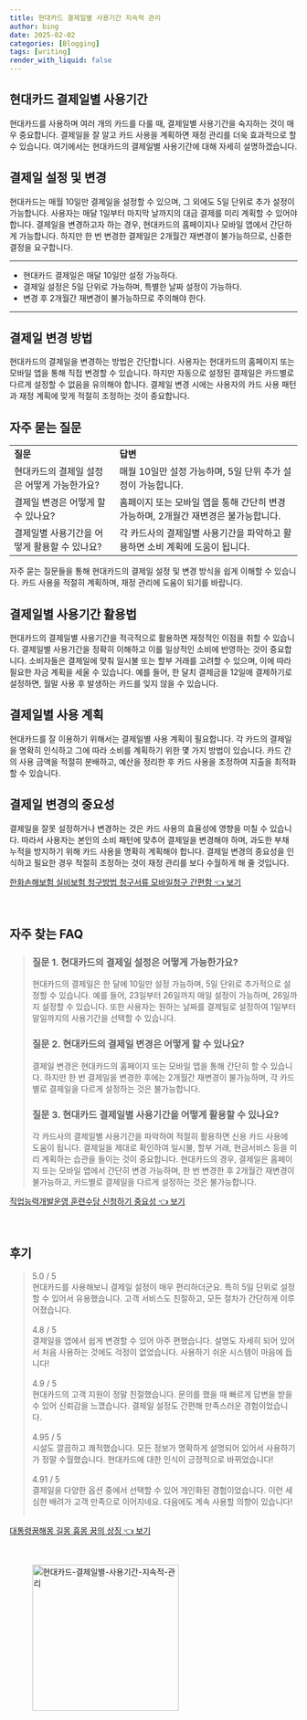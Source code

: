 ```yaml
---
title: 현대카드 결제일별 사용기간 지속적 관리
author: bing
date: 2025-02-02
categories: [Blogging]
tags: [writing]
render_with_liquid: false
---
```



<h2 id='현대카드_결제일별_사용기간'>현대카드 결제일별 사용기간</h2>

<p>현대카드를 사용하며 여러 개의 카드를 다룰 때, 결제일별 사용기간을 숙지하는 것이 매우 중요합니다. 결제일을 잘 알고 카드 사용을 계획하면 재정 관리를 더욱 효과적으로 할 수 있습니다. 여기에서는 현대카드의 결제일별 사용기간에 대해 자세히 설명하겠습니다.</p>

<h2 id='결제일_설정_및_변경'>결제일 설정 및 변경</h2>

<p>현대카드는 매월 10일만 결제일을 설정할 수 있으며, 그 외에도 5일 단위로 추가 설정이 가능합니다. 사용자는 매달 1일부터 마지막 날까지의 대금 결제를 미리 계획할 수 있어야 합니다. 결제일을 변경하고자 하는 경우, 현대카드의 홈페이지나 모바일 앱에서 간단하게 가능합니다. 하지만 한 번 변경한 결제일은 2개월간 재변경이 불가능하므로, 신중한 결정을 요구합니다.</p>

<hr />

<ul>
    <li>현대카드 결제일은 매달 10일만 설정 가능하다.</li>
    <li>결제일 설정은 5일 단위로 가능하며, 특별한 날짜 설정이 가능하다.</li>
    <li>변경 후 2개월간 재변경이 불가능하므로 주의해야 한다.</li>
</ul>

<hr />

<h2 id='결제일_변경_방법'>결제일 변경 방법</h2>

<p>현대카드의 결제일을 변경하는 방법은 간단합니다. 사용자는 현대카드의 홈페이지 또는 모바일 앱을 통해 직접 변경할 수 있습니다. 하지만 자동으로 설정된 결제일은 카드별로 다르게 설정할 수 없음을 유의해야 합니다. 결제일 변경 시에는 사용자의 카드 사용 패턴과 재정 계획에 맞게 적절히 조정하는 것이 중요합니다.</p>

<h2 id='자주_묻는_질문'>자주 묻는 질문</h2>

<table>
    <tr>
        <td><b>질문</b></td>
        <td><b>답변</b></td>
    </tr>
    <tr>
        <td>현대카드의 결제일 설정은 어떻게 가능한가요?</td>
        <td>매월 10일만 설정 가능하며, 5일 단위 추가 설정이 가능합니다.</td>
    </tr>
    <tr>
        <td>결제일 변경은 어떻게 할 수 있나요?</td>
        <td>홈페이지 또는 모바일 앱을 통해 간단히 변경 가능하며, 2개월간 재변경은 불가능합니다.</td>
    </tr>
    <tr>
        <td>결제일별 사용기간을 어떻게 활용할 수 있나요?</td>
        <td>각 카드사의 결제일별 사용기간을 파악하고 활용하면 소비 계획에 도움이 됩니다.</td>
    </tr>
</table>

<p>자주 묻는 질문들을 통해 현대카드의 결제일 설정 및 변경 방식을 쉽게 이해할 수 있습니다. 카드 사용을 적절히 계획하며, 재정 관리에 도움이 되기를 바랍니다.</p>

<h2 id='결제일별_사용기간_활용법'>결제일별 사용기간 활용법</h2>

<p>현대카드의 결제일별 사용기간을 적극적으로 활용하면 재정적인 이점을 취할 수 있습니다. 결제일별 사용기간을 정확히 이해하고 이를 일상적인 소비에 반영하는 것이 중요합니다. 소비자들은 결제일에 맞춰 일시불 또는 할부 거래를 고려할 수 있으며, 이에 따라 필요한 자금 계획을 세울 수 있습니다. 예를 들어, 한 달치 결제금을 12일에 결제하기로 설정하면, 월말 사용 후 발생하는 카드를 잊지 않을 수 있습니다.</p>

<h2 id='결제일별_사용_계획'>결제일별 사용 계획</h2>

<p>현대카드를 잘 이용하기 위해서는 결제일별 사용 계획이 필요합니다. 각 카드의 결제일을 명확히 인식하고 그에 따라 소비를 계획하기 위한 몇 가지 방법이 있습니다. 카드 간의 사용 금액을 적절히 분배하고, 예산을 정리한 후 카드 사용을 조정하여 지출을 최적화할 수 있습니다.</p>

<h2 id='결제일_변경의_중요성'>결제일 변경의 중요성</h2>

<p>결제일을 잘못 설정하거나 변경하는 것은 카드 사용의 효율성에 영향을 미칠 수 있습니다. 따라서 사용자는 본인의 소비 패턴에 맞추어 결제일을 변경해야 하며, 과도한 부채 누적을 방지하기 위해 카드 사용을 명확히 계획해야 합니다. 결제일 변경의 중요성을 인식하고 필요한 경우 적절히 조정하는 것이 재정 관리를 보다 수월하게 해 줄 것입니다.</p>


<p><a class="click-button" title="한화손해보험 실비보험 청구방법 청구서류 모바일청구 간편함" href="https://24nara.github.io/posts/%ED%95%9C%ED%99%94%EC%86%90%ED%95%B4%EB%B3%B4%ED%97%98-%EC%8B%A4%EB%B9%84%EB%B3%B4%ED%97%98-%EC%B2%AD%EA%B5%AC%EB%B0%A9%EB%B2%95-%EC%B2%AD%EA%B5%AC%EC%84%9C%EB%A5%98-%EB%AA%A8%EB%B0%94%EC%9D%BC%EC%B2%AD%EA%B5%AC-%EA%B0%84%ED%8E%B8%ED%95%A8/" rel="dofollow">한화손해보험 실비보험 청구방법 청구서류 모바일청구 간편함 👈 보기</a></p><br>
<h2 id='자주_찾는_FAQ'>자주 찾는 FAQ</h2>
<div itemscope="" itemtype="https://schema.org/FAQPage"> 
<blockquote> 
<div itemscope="" itemprop="mainEntity" itemtype="https://schema.org/Question"> 
<h3 itemprop="name">질문 1. 현대카드의 결제일 설정은 어떻게 가능한가요?</h3> 
<div itemscope="" itemprop="acceptedAnswer" itemtype="https://schema.org/Answer"> 
<span itemprop="text"> 
<p>현대카드의 결제일은 한 달에 10일만 설정 가능하며, 5일 단위로 추가적으로 설정할 수 있습니다. 예를 들어, 23일부터 26일까지 매일 설정이 가능하며, 26일까지 설정할 수 있습니다. 또한 사용자는 원하는 날짜를 결제일로 설정하여 1일부터 말일까지의 사용기간을 선택할 수 있습니다.</p> 
</span> 
</div> 
</div> 

<div itemscope="" itemprop="mainEntity" itemtype="https://schema.org/Question"> 
<h3 itemprop="name">질문 2. 현대카드의 결제일 변경은 어떻게 할 수 있나요?</h3> 
<div itemscope="" itemprop="acceptedAnswer" itemtype="https://schema.org/Answer"> 
<span itemprop="text"> 
<p>결제일 변경은 현대카드의 홈페이지 또는 모바일 앱을 통해 간단히 할 수 있습니다. 하지만 한 번 결제일을 변경한 후에는 2개월간 재변경이 불가능하며, 각 카드별로 결제일을 다르게 설정하는 것은 불가능합니다.</p> 
</span> 
</div> 
</div> 

<div itemscope="" itemprop="mainEntity" itemtype="https://schema.org/Question"> 
<h3 itemprop="name">질문 3. 현대카드 결제일별 사용기간을 어떻게 활용할 수 있나요?</h3> 
<div itemscope="" itemprop="acceptedAnswer" itemtype="https://schema.org/Answer"> 
<span itemprop="text"> 
<p>각 카드사의 결제일별 사용기간을 파악하여 적절히 활용하면 신용 카드 사용에 도움이 됩니다. 결제일을 제대로 확인하여 일시불, 할부 거래, 현금서비스 등을 미리 계획하는 습관을 들이는 것이 중요합니다. 현대카드의 경우, 결제일은 홈페이지 또는 모바일 앱에서 간단히 변경 가능하며, 한 번 변경한 후 2개월간 재변경이 불가능하고, 카드별로 결제일을 다르게 설정하는 것은 불가능합니다.</p> 
</span> 
</div> 
</div> 
</blockquote> 
</div>
<p><a class="click-button" title="직업능력개발운영 훈련수당 신청하기 중요성" href="https://24nara.github.io/posts/%EC%A7%81%EC%97%85%EB%8A%A5%EB%A0%A5%EA%B0%9C%EB%B0%9C%EC%9A%B4%EC%98%81-%ED%9B%88%EB%A0%A8%EC%88%98%EB%8B%B9-%EC%8B%A0%EC%B2%AD%ED%95%98%EA%B8%B0-%EC%A4%91%EC%9A%94%EC%84%B1/" rel="dofollow">직업능력개발운영 훈련수당 신청하기 중요성 👈 보기</a></p><br>
<h2 id='후기'>후기</h2>
<div itemscope itemtype="https://schema.org/Product">
  <blockquote>
  <div itemprop="review" itemscope itemtype="https://schema.org/Review">
      <div itemprop="reviewRating" itemscope itemtype="https://schema.org/Rating"> <span itemprop="ratingValue">5.0</span> / <span itemprop="bestRating">5</span> </div>
      <span itemprop="reviewBody">현대카드를 사용해보니 결제일 설정이 매우 편리하더군요. 특히 5일 단위로 설정할 수 있어서 유용했습니다. 고객 서비스도 친절하고, 모든 절차가 간단하게 이루어졌습니다.</span>
  </div>
  <br>
  <div itemprop="review" itemscope itemtype="https://schema.org/Review">
      <div itemprop="reviewRating" itemscope itemtype="https://schema.org/Rating"> <span itemprop="ratingValue">4.8</span> / <span itemprop="bestRating">5</span> </div>
      <span itemprop="reviewBody">결제일을 앱에서 쉽게 변경할 수 있어 아주 편했습니다. 설명도 자세히 되어 있어서 처음 사용하는 것에도 걱정이 없었습니다. 사용하기 쉬운 시스템이 마음에 듭니다!</span>
  </div>
  <br>
  <div itemprop="review" itemscope itemtype="https://schema.org/Review">
      <div itemprop="reviewRating" itemscope itemtype="https://schema.org/Rating"> <span itemprop="ratingValue">4.9</span> / <span itemprop="bestRating">5</span> </div>
      <span itemprop="reviewBody">현대카드의 고객 지원이 정말 친절했습니다. 문의를 했을 때 빠르게 답변을 받을 수 있어 신뢰감을 느꼈습니다. 결제일 설정도 간편해 만족스러운 경험이었습니다.</span>
  </div>
  <br>
  <div itemprop="review" itemscope itemtype="https://schema.org/Review">
      <div itemprop="reviewRating" itemscope itemtype="https://schema.org/Rating"> <span itemprop="ratingValue">4.95</span> / <span itemprop="bestRating">5</span> </div>
      <span itemprop="reviewBody">시설도 깔끔하고 쾌적했습니다. 모든 정보가 명확하게 설명되어 있어서 사용하기가 정말 수월했습니다. 현대카드에 대한 인식이 긍정적으로 바뀌었습니다!</span>
  </div>
  <br>
  <div itemprop="review" itemscope itemtype="https://schema.org/Review">
      <div itemprop="reviewRating" itemscope itemtype="https://schema.org/Rating"> <span itemprop="ratingValue">4.91</span> / <span itemprop="bestRating">5</span> </div>
      <span itemprop="reviewBody">결제일을 다양한 옵션 중에서 선택할 수 있어 개인화된 경험이었습니다. 이런 세심한 배려가 고객 만족으로 이어지네요. 다음에도 계속 사용할 의향이 있습니다!</span>
  </div>
  <br>
  </blockquote>
</div>
<p><a class="click-button" title="대통령꿈해몽 길몽 흉몽 꿈의 상징" href="https://24nara.github.io/posts/%EB%8C%80%ED%86%B5%EB%A0%B9%EA%BF%88%ED%95%B4%EB%AA%BD-%EA%B8%B8%EB%AA%BD-%ED%9D%89%EB%AA%BD-%EA%BF%88%EC%9D%98-%EC%83%81%EC%A7%95/" rel="dofollow">대통령꿈해몽 길몽 흉몽 꿈의 상징 👈 보기</a></p><br>
<figure class="image"><img src="https://24nara.github.io/assets/img/thumbnail/현대카드-결제일별-사용기간-지속적-관리.webp" alt="현대카드-결제일별-사용기간-지속적-관리" width="256" height="256"></figure>